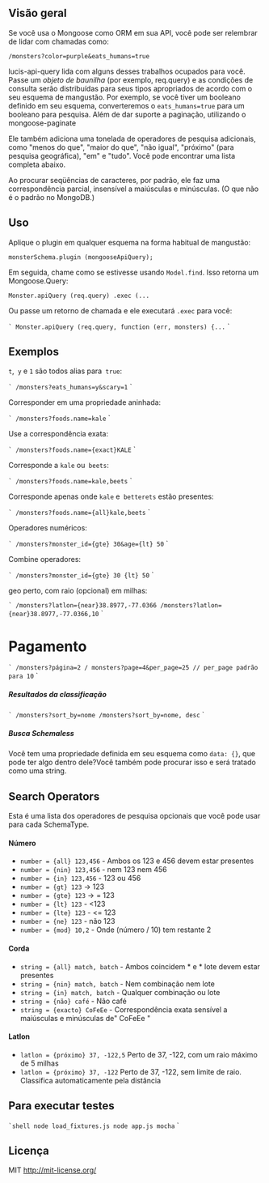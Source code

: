 ## Visão geral
Se você usa o Mongoose como ORM em sua API, você pode ser relembrar de lidar com chamadas como:

    /monsters?color=purple&eats_humans=true

lucis-api-query lida com alguns desses trabalhos ocupados para você. Passe um *objeto de baunilha* (por exemplo, req.query) e as condições de consulta serão distribuídas para seus tipos apropriados de acordo com o seu esquema de mangustão. Por exemplo, se você tiver um booleano definido em seu esquema, converteremos o `eats_humans=true` para um booleano para pesquisa. Além de dar suporte a paginação, utilizando o mongoose-paginate

Ele também adiciona uma tonelada de operadores de pesquisa adicionais, como "menos do que", "maior do que", "não igual", "próximo" (para pesquisa geográfica), "em" e "tudo". Você pode encontrar uma lista completa abaixo.

Ao procurar seqüências de caracteres, por padrão, ele faz uma correspondência parcial, insensível a maiúsculas e minúsculas. (O que não é o padrão no MongoDB.)

## Uso

Aplique o plugin em qualquer esquema na forma habitual de mangustão:

```
monsterSchema.plugin (mongooseApiQuery);
```

Em seguida, chame como se estivesse usando `Model.find`. Isso retorna um Mongoose.Query:

```
Monster.apiQuery (req.query) .exec (...
```

Ou passe um retorno de chamada e ele executará `.exec` para você:

`` `
Monster.apiQuery (req.query, function (err, monsters) {...
`` `

## Exemplos

`t`,` y` e `1` são todos alias para` true`:

`` `
/monsters?eats_humans=y&scary=1
`` `

Corresponder em uma propriedade aninhada:

`` `
/monsters?foods.name=kale
`` `

Use a correspondência exata:

`` `
/monsters?foods.name={exact}KALE
`` `

Corresponde a `kale` ou` beets`:

`` `
/monsters?foods.name=kale,beets
`` `

Corresponde apenas onde `kale` e` betterets` estão presentes:

`` `
/monsters?foods.name={all}kale,beets
`` `

Operadores numéricos:

`` `
/monsters?monster_id={gte} 30&age={lt} 50
`` `

Combine operadores:

`` `
/monsters?monster_id={gte} 30 {lt} 50
`` `

geo perto, com raio (opcional) em milhas:

`` `
/monsters?latlon={near}38.8977,-77.0366
/monsters?latlon={near}38.8977,-77.0366,10
`` `

# Pagamento

`` `
/monsters?página=2
/ monsters?page=4&per_page=25 // per_page padrão para 10
`` `

##### Resultados da classificação

`` `
/monsters?sort_by=nome
/monsters?sort_by=nome, desc
`` `

##### Busca Schemaless

Você tem uma propriedade definida em seu esquema como `data: {}`, que pode ter algo dentro dele?Você também pode procurar isso e será tratado como uma string.

## Search Operators

Esta é uma lista dos operadores de pesquisa opcionais que você pode usar para cada SchemaType.

#### Número

- `number = {all} 123,456` - Ambos os 123 e 456 devem estar presentes
- `number = {nin} 123,456` - nem 123 nem 456
- `number = {in} 123,456` - 123 ou 456
- `number = {gt} 123` -> 123
- `number = {gte} 123` -> = 123
- `number = {lt} 123` - <123
- `number = {lte} 123` - <= 123
- `number = {ne} 123` - não 123
- `number = {mod} 10,2` - Onde (número / 10) tem restante 2

#### Corda

- `string = {all} match, batch` - Ambos coincidem * e * lote devem estar presentes
- `string = {nin} match, batch` - Nem combinação nem lote
- `string = {in} match, batch` - Qualquer combinação ou lote
- `string = {não} café` - Não café
- `string = {exacto} CoFeEe` - Correspondência exata sensível a maiúsculas e minúsculas de" CoFeEe "

#### Latlon

- `latlon = {próximo} 37, -122,5` Perto de 37, -122, com um raio máximo de 5 milhas
- `latlon = {próximo} 37, -122` Perto de 37, -122, sem limite de raio. Classifica automaticamente pela distância



## Para executar testes

`` `shell
node load_fixtures.js
node app.js
mocha
`` `

## Licença

MIT http://mit-license.org/